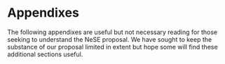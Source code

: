# Appendixes

The following appendixes are useful but not necessary reading for those seeking to understand the NeSE proposal. We have sought to keep the substance of our proposal limited in extent but hope some will find these additional sections useful.

